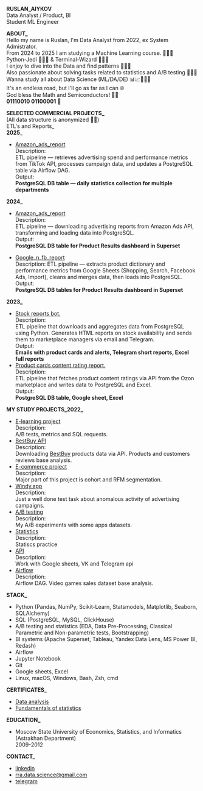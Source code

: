 **RUSLAN_AlYKOV**<br/>
Data Analyst / Product, BI <br/>
Student ML Engineer

**ABOUT_**<br/>
Hello my name is Ruslan, I'm Data Analyst from 2022, ex System Admistrator.<br/>
From 2024 to 2025 I am studying a Machine Learning course. 👨🏼‍🏫<br/>
Python-Jedi 🧘🏼‍♂️ & Terminal-Wizard 🧙🏻‍♂️ <br/>
I enjoy to dive into the Data and find patterns 👨🏼‍💻 <br/>
Also passionate about solving tasks related to statistics and A/B testing 👨🏼‍🔬<br/>
Wanna study all about Data Science (ML/DA/DE) 📊📈👨🏼‍🏫<br/>
It's an endless road, but I'll go as far as I can 🌐 <br/>
God bless the Math and Semiconductors! 🖖🏻 <br/>
**01110010 01100001** 🤖 <br/>

**SELECTED COMMERCIAL PROJECTS_** <br/>
(All data structure is anonymized 🥷🏼)<br/>
ETL's and Reports_<br/>
**2025_** <br/>
- [Amazon_ads_report](https://github.com/Russell-Alykov/Work/blob/main/amazon_ads_report/amz_ads_report.py)<br/>
Description:<br/>
ETL pipeline — retrieves advertising spend and performance metrics from TikTok API, processes campaign data, and updates a PostgreSQL table via Airflow DAG.<br/>
Output:<br/>
**PostgreSQL DB table — daily statistics collection for multiple departments**<br/>

**2024_** <br/>
- [Amazon_ads_report](https://github.com/Russell-Alykov/Work/blob/main/amazon_ads_report/amz_ads_report.py)<br/>
Description:<br/>
ETL pipeline — downloading advertising reports from Amazon Ads API, transforming and loading data into PostgreSQL. <br/>
Output: <br/>
**PostgreSQL DB table for Product Results dashboard in Superset**<br/>

- [Google_n_fb_report](https://github.com/Russell-Alykov/Work/blob/main/google_n_fb_stats_report/google_n_fb_report.py)<br/>
Description:
ETL pipeline — extracts product dictionary and performance metrics from Google Sheets (Shopping, Search, Facebook Ads, Import), cleans and merges data, then loads into PostgreSQL.<br/>
Output:<br/>
**PostgreSQL DB tables for Product Results dashboard in Superset**<br/>

**2023_** <br/>
- [Stock reports bot.](https://github.com/Russell-Alykov/Work/blob/main/bot_leftovers_mp/bot_leftovers_mp.py)<br/>
Description:<br/> ETL pipeline that downloads and aggregates data from PostgreSQL using Python.
Generates HTML reports on stock availability and sends them to marketplace managers via email and Telegram.<br/>
Output:<br/>
**Emails with product cards and alerts, Telegram short reports, Excel full reports**<br/>
- [Product cards content rating report.](https://github.com/Russell-Alykov/Work/blob/main/content_rating/content_rating.py) <br/>
Description:<br/> ETL pipeline that fetches product content ratings via API from the Ozon marketplace and writes data to PostgreSQL and Excel. <br/>
Output: <br/>
**PostgreSQL DB table, Google sheet, Excel**<br/>


**MY STUDY PROJECTS_2022_** <br/>
- [E-learning project](https://github.com/Russell-Alykov/E-learning_project/blob/main/e_learning_project.ipynb)<br/>
Description:<br/> A/B tests, metrics and SQL requests.
- [BestBuy API](https://github.com/Russell-Alykov/BestBuy_API)<br/>
Description:<br/> Downloading [BestBuy](https://www.bestbuy.com/) products data via API. Products and customers reviews base analysis.
- [E-commerce project](https://github.com/Russell-Alykov/E-commerce_project/blob/5f4b8bbb798df65c73fc864aba6e46cf8f852162/e_commerce_project.ipynb)<br/>
Description:<br/> Major part of this project is cohort and RFM segmentation.
- [Windy.app](https://github.com/Russell-Alykov/windy.app)<br/>
Description:<br/> Just a well done test task about anomalous activity of advertising campaigns.
- [A/B testing](https://github.com/Russell-Alykov/A-B_testing)<br/>
Description:<br/> My A/B experiments with some apps datasets.
- [Statistics](https://github.com/Russell-Alykov/Statistcs)<br/>
Description:<br/>Statiscs practice
- [API](https://github.com/Russell-Alykov/API)<br/>
Description:<br/>Work with Google sheets, VK and Telegram api
- [Airflow](https://github.com/Russell-Alykov/Airflow/blob/main/dags.py)<br/>
Description:<br/>Airflow DAG. Video games sales dataset base analysis.

**STACK_**<br/>
- Python (Pandas, NumPy, Scikit-Learn, Statsmodels, Matplotlib, Seaborn, SQLAlchemy)
- SQL (PostgreSQL, MySQL, ClickHouse)
- A/B testing and statistics (EDA, Data Pre-Processing, Classical Parametric and Non-parametric tests, Bootstrapping)
- BI systems (Apache Superset, Tableau, Yandex Data Lens, MS Power BI, Redash)
- Airflow
- Jupyter Notebook
- Git
- Google sheets, Excel
- Linux, macOS, Windows, Bash, Zsh, cmd

**CERTIFICATES_**
- [Data analysis](https://lab.karpov.courses/certificate/8d6a3083-50fa-4ff7-878f-66bb1726918a/en/)<br/>
- [Fundamentals of statistics](https://stepik.org/cert/1618637)

**EDUCATION_**<br/>
 - Moscow State University of Economics, Statistics, and Informatics (Astrakhan Department)<br/>
2009-2012

**CONTACT_**<br/>
   - [linkedin](https://linkedin.com/in/ruslan-alykov) 
   - rra.data.science@gmail.com
   - [telegram](https://t.me/phantom_lancer_band)
<!---
Russell-Alykov/Russell-Alykov is a ✨ special ✨ repository because its `README.md` (this file) appears on your GitHub profile.
You can click the Preview link to take a look at your changes.
--->
